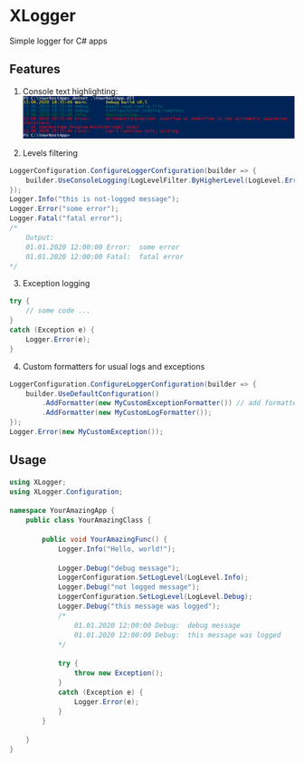 # XLogger
Simple logger for C# apps

## Features
1. Console text highlighting:
![](/Doc/Readme/feature1.png)

2. Levels filtering
```c#
LoggerConfiguration.ConfigureLoggerConfiguration(builder => {
	builder.UseConsoleLogging(LogLevelFilter.ByHigherLevel(LogLevel.Error));
});
Logger.Info("this is not-logged message");
Logger.Error("some error");
Logger.Fatal("fatal error");
/*
	Output:
	01.01.2020 12:00:00 Error:	some error
	01.01.2020 12:00:00 Fatal:	fatal error
*/
```

3. Exception logging
```c#
try {
	// some code ...
}
catch (Exception e) {
	Logger.Error(e);
}
```

4. Custom formatters for usual logs and exceptions
```c#
LoggerConfiguration.ConfigureLoggerConfiguration(builder => {
	builder.UseDefaultConfiguration()
		.AddFormatter(new MyCustomExceptionFormatter())	// add formatter for MyCustomException
		.AddFormatter(new MyCustomLogFormatter());
});
Logger.Error(new MyCustomException());
```

## Usage
```c#
using XLogger;
using XLogger.Configuration;

namespace YourAmazingApp {
	public class YourAmazingClass {
	
		public void YourAmazingFunc() {
			Logger.Info("Hello, world!");

			Logger.Debug("debug message");
			LoggerConfiguration.SetLogLevel(LogLevel.Info);
			Logger.Debug("not logged message");
			LoggerConfiguration.SetLogLevel(LogLevel.Debug);
			Logger.Debug("this message was logged");
			/*
				01.01.2020 12:00:00 Debug:	debug message
				01.01.2020 12:00:00 Debug:	this message was logged
			*/
			
			try {
				throw new Exception();
			}
			catch (Exception e) {
				Logger.Error(e);
			}
		}
	
	}
}
```
